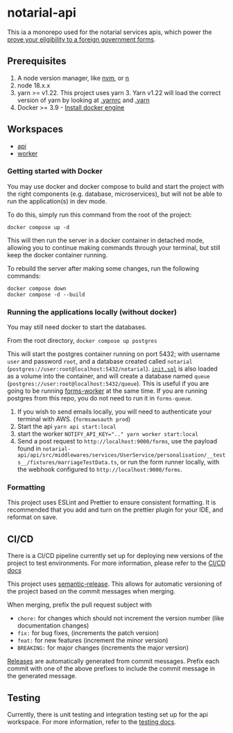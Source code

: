 # notarial-api
This ia a monorepo used for the notarial services apis, which power the [prove your eligibility to a foreign government forms](https://github.com/UKForeignOffice/prove-eligibility-foreign-government-forms).

## Prerequisites
1. A node version manager, like [nvm](https://formulae.brew.sh/formula/nvm), or [n](https://github.com/tj/n)
2. node 18.x.x
3. yarn >= v1.22. This project uses yarn 3. Yarn v1.22 will load the correct version of yarn by looking at [.yarnrc](./.yarnrc.yml) and [.yarn](./yarn)
4. Docker >= 3.9 - [Install docker engine](https://docs.docker.com/engine/install/)


## Workspaces

* [api](./api/README.md)
* [worker](./worker/README.md)

### Getting started with Docker
You may use docker and docker compose to build and start the project with the right components (e.g. database, microservices), but will not be able to run the application(s) in dev mode.

To do this, simply run this command from the root of the project:
```
docker compose up -d
```

This will then run the server in a docker container in detached mode, allowing you to continue making commands through your terminal, but still keep the docker container running.

To rebuild the server after making some changes, run the following commands:

```
docker compose down
docker compose -d --build
```

### Running the applications locally (without docker)

You may still need docker to start the databases.

From the root directory,
`docker compose up postgres`

This will start the postgres container running on port 5432; with username `user` and password `root`,
and a database created called `notarial` (`postgres://user:root@localhost:5432/notarial`).
[`init.sql`](init.sql) is also loaded as a volume into the container, and will create a database named `queue`
(`postgres://user:root@localhost:5432/queue`). This is useful if you are going to be running [forms-worker](https://github.com/UKForeignOffice/forms-queue)
at the same time. If you are running postgres from this repo, you do not need to run it in `forms-queue`.


1. If you wish to send emails locally, you will need to authenticate your terminal with AWS. (`formsawsauth prod`)
2. Start the api `yarn api start:local`
3. start the worker `NOTIFY_API_KEY=".." yarn worker start:local`
4. Send a post request to `http://localhost:9000/forms`, use the payload found in `notarial-api/api/src/middlewares/services/UserService/personalisation/__tests__/fixtures/marriageTestData.ts`, or run the form runner locally, with the webhook configured to `http://localhost:9000/forms`. 


### Formatting
This project uses ESLint and Prettier to ensure consistent formatting. It is recommended that you add and turn on the prettier plugin for your IDE, and reformat on save.


## CI/CD
There is a CI/CD pipeline currently set up for deploying new versions of the project to test environments. For more information, please refer to the [CI/CD docs](docs/ci.md)

This project uses [semantic-release](https://github.com/semantic-release/semantic-release). This allows for automatic versioning of the project based on the commit messages when merging.

When merging, prefix the pull request subject with
- `chore:` for changes which should not increment the version number (like documentation changes)
- `fix:` for bug fixes, (increments the patch version)
- `feat:` for new features (increment the minor version)
- `BREAKING:` for major changes (increments the major version)

[Releases](https://github.com/UKForeignOffice/notarial-api/releases) are automatically generated from commit messages. Prefix each commit with one of the above prefixes to include the commit message in the generated message.


## Testing
Currently, there is unit testing and integration testing set up for the api workspace. For more information, refer to the [testing docs](./docs/testing.md).

